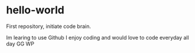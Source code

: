 # hello-world
First repository, initiate code brain.

Im learing to use Github
I enjoy coding and would love to code everyday all day
GG WP
